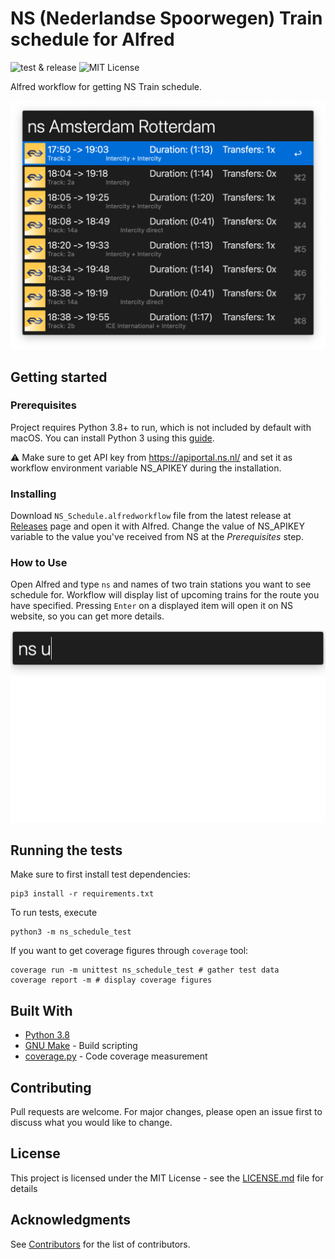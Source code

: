 # NS (Nederlandse Spoorwegen) Train schedule for Alfred

![test & release](https://github.com/artemy/alfred-ns-schedule/workflows/test%20&%20release/badge.svg)
![MIT License](https://img.shields.io/apm/l/atomic-design-ui.svg?)

Alfred workflow for getting NS Train schedule.

![image](.readme/images/screenshot.png)

## Getting started

### Prerequisites

Project requires Python 3.8+ to run, which is not included by default with macOS. You can install Python 3 using
this [guide](https://docs.python-guide.org/starting/install3/osx/).

⚠️ Make sure to get API key from https://apiportal.ns.nl/ and set it as workflow environment variable NS_APIKEY during
the installation.

### Installing

Download `NS_Schedule.alfredworkflow` file from the latest release
at [Releases](https://github.com/artemy/alfred-ns-schedule/releases) page and open it with Alfred.
Change the value of NS_APIKEY variable to the value you've received from NS at the _Prerequisites_ step.

### How to Use

Open Alfred and type `ns` and names of two train stations you want to see schedule for. Workflow will display list of
upcoming trains for the route you have specified. Pressing `Enter` on a displayed item will open it on NS website, so
you can get more details.

![animation](.readme/images/animation.gif)

## Running the tests

Make sure to first install test dependencies:

```shell
pip3 install -r requirements.txt
```

To run tests, execute

```shell
python3 -m ns_schedule_test
```

If you want to get coverage figures through `coverage` tool:

```shell
coverage run -m unittest ns_schedule_test # gather test data
coverage report -m # display coverage figures
```

## Built With

* [Python 3.8](https://docs.python.org/3.8/)
* [GNU Make](https://www.gnu.org/software/make/manual/make.html) - Build scripting
* [coverage.py](https://coverage.readthedocs.io/) - Code coverage measurement

## Contributing

Pull requests are welcome. For major changes, please open an issue first to discuss what you would like to change.

## License

This project is licensed under the MIT License - see the [LICENSE.md](LICENSE.md) file for details

## Acknowledgments

See [Contributors](https://github.com/artemy/ns_schedule_test/contributors) for the list of contributors.
